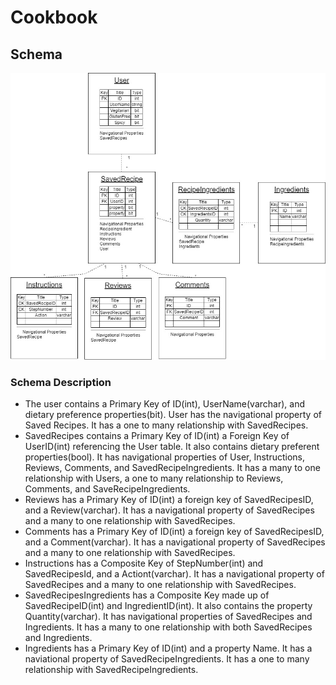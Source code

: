 # Cookbook



## Schema
![Schema Image](Assets/Schema.jpg)

### Schema Description
- The user contains a Primary Key of ID(int), UserName(varchar), and dietary preference properties(bit). User has the navigational property of Saved Recipes. It has a one to many relationship with SavedRecipes. 
- SavedRecipes contains a Primary Key of ID(int) a Foreign Key of UserID(int) referencing the User table. It also contains dietary preferent properties(bool). It has navigational properties of User, Instructions, Reviews, Comments, and SavedRecipeIngredients. It has a many to one relationship with Users, a one to many relationship to Reviews, Comments, and SaveRecipeIngredients.
- Reviews has a Primary Key of ID(int) a foreign key of SavedRecipesID, and a Review(varchar). It has a navigational property of SavedRecipes and a many to one relationship with SavedRecipes. 
- Comments has a Primary Key of ID(int) a foreign key of SavedRecipesID, and a Comment(varchar). It has a navigational property of SavedRecipes and a many to one relationship with SavedRecipes. 
- Instructions has a Composite Key of StepNumber(int) and SavedRecipesId, and a Actiont(varchar). It has a navigational property of SavedRecipes and a many to one relationship with SavedRecipes. 
- SavedRecipesIngredients has a Composite Key made up of SavedRecipeID(int) and IngredientID(int). It also contains the property Quantity(varchar). It has navigational properties of SavedRecipes and Ingredients. It has a many to one relationship with both SavedRecipes and Ingredients. 
- Ingredients has a Primary Key of ID(int) and a property Name. It has a naviational property of SavedRecipeIngredients. It has a one to many relationship with SavedRecipeIngredients. 

